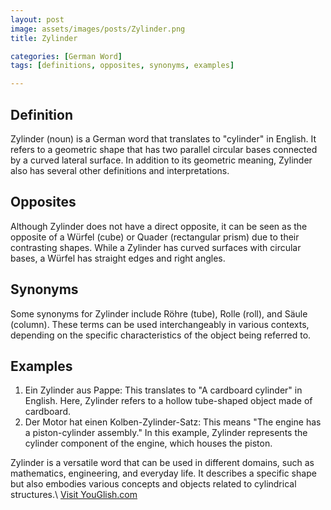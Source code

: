 ```yaml
---
layout: post
image: assets/images/posts/Zylinder.png
title: Zylinder

categories: [German Word]
tags: [definitions, opposites, synonyms, examples]

---
```


## Definition
Zylinder (noun) is a German word that translates to "cylinder" in English. It refers to a geometric shape that has two parallel circular bases connected by a curved lateral surface. In addition to its geometric meaning, Zylinder also has several other definitions and interpretations.

## Opposites
Although Zylinder does not have a direct opposite, it can be seen as the opposite of a Würfel (cube) or Quader (rectangular prism) due to their contrasting shapes. While a Zylinder has curved surfaces with circular bases, a Würfel has straight edges and right angles.

## Synonyms
Some synonyms for Zylinder include Röhre (tube), Rolle (roll), and Säule (column). These terms can be used interchangeably in various contexts, depending on the specific characteristics of the object being referred to.

## Examples
1. Ein Zylinder aus Pappe: This translates to "A cardboard cylinder" in English. Here, Zylinder refers to a hollow tube-shaped object made of cardboard.
2. Der Motor hat einen Kolben-Zylinder-Satz: This means "The engine has a piston-cylinder assembly." In this example, Zylinder represents the cylinder component of the engine, which houses the piston.

Zylinder is a versatile word that can be used in different domains, such as mathematics, engineering, and everyday life. It describes a specific shape but also embodies various concepts and objects related to cylindrical structures.\ <a id="yg-widget-0" class="youglish-widget" data-query="Zylinder" data-lang="german" data-components="8412" data-auto-start="0" data-bkg-color="theme_light" data-title="How%20to%20pronounce%20Zylinder%20in%20German"  rel="nofollow" href="https://youglish.com">Visit YouGlish.com</a><script async src="https://youglish.com/public/emb/widget.js" charset="utf-8"></script>
